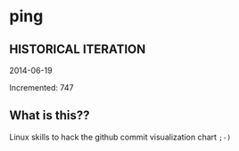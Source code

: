 # ping

## HISTORICAL ITERATION
2014-06-19

Incremented: 747

## What is this?? 
Linux skills to hack the github commit visualization chart `;-)`
